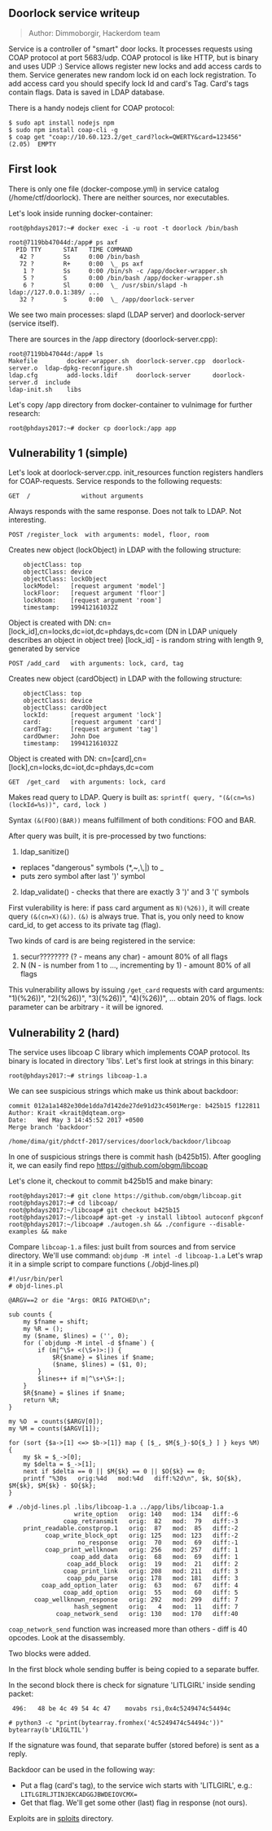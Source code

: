 ## Doorlock service writeup

> Author: Dimmoborgir, Hackerdom team

Service is a controller of "smart" door locks. It processes requests using
COAP protocol at port 5683/udp. COAP protocol is like HTTP, but is binary and 
uses UDP :) Service allows register new locks and add access cards to them.
Service generates new random lock id on each lock registration.
To add access card you should specify lock Id and card's Tag.
Card's tags contain flags. Data is saved in LDAP database.

There is a handy nodejs client for COAP protocol:
```
$ sudo apt install nodejs npm
$ sudo npm install coap-cli -g
$ coap get "coap://10.60.123.2/get_card?lock=QWERTY&card=123456"
(2.05)	EMPTY
```

## First look

There is only one file (docker-compose.yml) in service catalog (/home/ctf/doorlock).
There are neither sources, nor executables.

Let's look inside running docker-container:

```
root@phdays2017:~# docker exec -i -u root -t doorlock /bin/bash

root@7119bb47044d:/app# ps axf
  PID TTY      STAT   TIME COMMAND
   42 ?        Ss     0:00 /bin/bash
   72 ?        R+     0:00  \_ ps axf
    1 ?        Ss     0:00 /bin/sh -c /app/docker-wrapper.sh
    5 ?        S      0:00 /bin/bash /app/docker-wrapper.sh
    6 ?        Sl     0:00  \_ /usr/sbin/slapd -h ldap://127.0.0.1:389/ ...
   32 ?        S      0:00  \_ /app/doorlock-server
```
We see two main processes: slapd (LDAP server) and doorlock-server (service itself).

There are sources in the /app directory (doorlock-server.cpp):
```
root@7119bb47044d:/app# ls
Makefile        docker-wrapper.sh  doorlock-server.cpp  doorlock-server.o  ldap-dpkg-reconfigure.sh 
ldap.cfg        add-locks.ldif     doorlock-server      doorlock-server.d  include
ldap-init.sh    libs
```
Let's copy /app directory from docker-container to vulnimage for further research:
```
root@phdays2017:~# docker cp doorlock:/app app
```
## Vulnerability 1 (simple)

Let's look at doorlock-server.cpp. init_resources function registers handlers for 
COAP-requests. Service responds to the following requests:

```
GET  /              without arguments
```
Always responds with the same response. Does not talk to LDAP. Not interesting.

```
POST /register_lock  with arguments: model, floor, room
```
Creates new object (lockObject) in LDAP with the following structure:
```
    objectClass: top
    objectClass: device
    objectClass: lockObject
    lockModel:   [request argument 'model']
    lockFloor:   [request argument 'floor']
    lockRoom:    [request argument 'room']
    timestamp:   199412161032Z
```
Object is created with DN: cn=[lock_id],cn=locks,dc=iot,dc=phdays,dc=com
(DN in LDAP uniquely describes an object in object tree)
[lock_id] - is random string with length 9, generated by service
```
POST /add_card   with arguments: lock, card, tag
```
Creates new object (cardObject) in LDAP with the following structure:
```
    objectClass: top
    objectClass: device
    objectClass: cardObject
    lockId:      [request argument 'lock']
    card:        [request argument 'card']
    cardTag:     [request argument 'tag']
    cardOwner:   John Doe
    timestamp:   199412161032Z
```
Object is created with DN: cn=[card],cn=[lock],cn=locks,dc=iot,dc=phdays,dc=com
```
GET  /get_card   with arguments: lock, card
```
Makes read query to LDAP. Query is built as: `sprintf( query, "(&(cn=%s)(lockId=%s))", card, lock )`

Syntax `(&(FOO)(BAR))` means fulfillment of both conditions: FOO and BAR.

After query was built, it is pre-processed by two functions:
1. ldap_sanitize()
  * replaces "dangerous" symbols (*,~,\\,|) to _ 
  * puts zero symbol after last ')' symbol
2. ldap_validate() - checks that there are exactly 3 ')' and 3 '(' symbols

First vulerability is here: if pass card argument as 
`N)(%26))`, it will create query `(&(cn=X)(&))`.
`(&)` is always true. That is, you only need to know card_id, to get access to its private tag (flag).

Two kinds of card is are being registered in the service:
1. secur???????? (? - means any char) - amount 80% of all flags
2. N (N - is number from 1 to ..., incrementing by 1) - amount 80% of all flags

This vulnerability allows by issuing `/get_card` requests with card arguments:  
"1)(%26))", "2)(%26))", "3)(%26))", "4)(%26))", ... obtain 20% of flags.
lock parameter can be arbitrary - it will be ignored.

## Vulnerability 2 (hard)

The service uses libcoap C library which implements COAP protocol. Its binary is located in directory 'libs'.
Let's first look at strings in this binary:

```
root@phdays2017:~# strings libcoap-1.a
```

We can see suspicious strings which make us think about backdoor:

```
commit 012a1a1482e30de1dda7d142de27de91d23c4501Merge: b425b15 f122811
Author: Krait <krait@dqteam.org>
Date:   Wed May 3 14:45:52 2017 +0500
Merge branch 'backdoor'
```
```
/home/dima/git/phdctf-2017/services/doorlock/backdoor/libcoap
```
In one of suspicious strings there is commit hash (b425b15).
After googling it, we can easily find repo https://github.com/obgm/libcoap

Let's clone it, checkout to commit b425b15 and make binary:

```
root@phdays2017:~# git clone https://github.com/obgm/libcoap.git
root@phdays2017:~# cd libcoap/
root@phdays2017:~/libcoap# git checkout b425b15
root@phdays2017:~/libcoap# apt-get -y install libtool autoconf pkgconf
root@phdays2017:~/libcoap# ./autogen.sh && ./configure --disable-examples && make
```
Compare `libcoap-1.a` files: just built from sources and from service directory.
We'll use command: `objdump -M intel -d libcoap-1.a`
Let's wrap it in a simple script to compare functions (./objd-lines.pl)

```
#!/usr/bin/perl
# objd-lines.pl

@ARGV==2 or die "Args: ORIG PATCHED\n";

sub counts {
	my $fname = shift;
	my %R = ();
	my ($name, $lines) = ('', 0);
	for (`objdump -M intel -d $fname`) {
		if (m|^\S+ <(\S+)>:|) {
			$R{$name} = $lines if $name;
			($name, $lines) = ($1, 0);
		}
		$lines++ if m|^\s+\S+:|;
	}
	$R{$name} = $lines if $name;
	return %R;
}

my %O  = counts($ARGV[0]);
my %M = counts($ARGV[1]);

for (sort {$a->[1] <=> $b->[1]} map { [$_, $M{$_}-$O{$_} ] } keys %M) {
	my $k = $_->[0];
	my $delta = $_->[1];
	next if $delta == 0 || $M{$k} == 0 || $O{$k} == 0;
	printf "%30s   orig:%4d   mod:%4d   diff:%2d\n", $k, $O{$k}, $M{$k}, $M{$k} - $O{$k};
}
```

```
# ./objd-lines.pl .libs/libcoap-1.a ../app/libs/libcoap-1.a 
                  write_option   orig: 140   mod: 134   diff:-6
               coap_retransmit   orig:  82   mod:  79   diff:-3
    print_readable.constprop.1   orig:  87   mod:  85   diff:-2
          coap_write_block_opt   orig: 125   mod: 123   diff:-2
                   no_response   orig:  70   mod:  69   diff:-1
          coap_print_wellknown   orig: 256   mod: 257   diff: 1
                 coap_add_data   orig:  68   mod:  69   diff: 1
                coap_add_block   orig:  19   mod:  21   diff: 2
               coap_print_link   orig: 208   mod: 211   diff: 3
                coap_pdu_parse   orig: 178   mod: 181   diff: 3
         coap_add_option_later   orig:  63   mod:  67   diff: 4
               coap_add_option   orig:  55   mod:  60   diff: 5
       coap_wellknown_response   orig: 292   mod: 299   diff: 7
                  hash_segment   orig:   4   mod:  11   diff: 7
             coap_network_send   orig: 130   mod: 170   diff:40
``` 

`coap_network_send` function was increased more than others - diff is 40 opcodes.
Look at the disassembly.

Two blocks were added.

In the first block whole sending buffer is being copied to a separate buffer.

In the second block there is check for signature 'LITLGIRL' inside sending packet:
```
 496:	48 be 4c 49 54 4c 47 	movabs rsi,0x4c5249474c54494c
```
```
# python3 -c "print(bytearray.fromhex('4c5249474c54494c'))"
bytearray(b'LRIGLTIL')
```
If the signature was found, that separate buffer (stored before) is sent as a reply.

Backdoor can be used in the following way:
* Put a flag (card's tag), to the service wich starts with 'LITLGIRL', e.g.: `LITLGIRLJTINJEKCADGGJBWDEIOVCMX=`
* Get that flag. We'll get some other (last) flag in response (not ours).

Exploits are in [sploits](../sploits/doorlock) directory.

